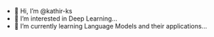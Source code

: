 - 👋 Hi, I’m @kathir-ks
- 👀 I’m interested in Deep Learning...
- 🌱 I’m currently learning Language Models and their applications...

